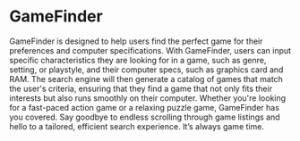# GameFinder

GameFinder is designed to help users find the perfect game for their preferences and computer specifications. With GameFinder, users can input specific characteristics they are looking for in a game, such as genre, setting, or playstyle, and their computer specs, such as graphics card and RAM. The search engine will then generate a catalog of games that match the user's criteria, ensuring that they find a game that not only fits their interests but also runs smoothly on their computer. Whether you're looking for a fast-paced action game or a relaxing puzzle game, GameFinder has you covered. Say goodbye to endless scrolling through game listings and hello to a tailored, efficient search experience. It’s always game time. 
